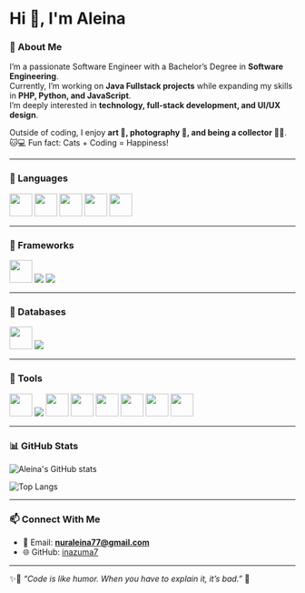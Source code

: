 # Hi 👋, I'm Aleina  

### 🌟 About Me  

I’m a passionate Software Engineer with a Bachelor’s Degree in **Software Engineering**.  
Currently, I’m working on **Java Fullstack projects** while expanding my skills in **PHP, Python, and JavaScript**.  
I’m deeply interested in **technology, full-stack development, and UI/UX design**.  

Outside of coding, I enjoy **art 🎨, photography 📸, and being a collector 🗿✨**.  
🐱💻 Fun fact: Cats + Coding = Happiness!  



---

### 🌟 Languages  
<p>
  <img src="https://cdn.jsdelivr.net/gh/devicons/devicon/icons/java/java-original.svg" width="40" height="40"/> 
  <img src="https://cdn.jsdelivr.net/gh/devicons/devicon/icons/cplusplus/cplusplus-original.svg" width="40" height="40"/>
  <img src="https://cdn.jsdelivr.net/gh/devicons/devicon/icons/php/php-original.svg" width="40" height="40"/>
  <img src="https://cdn.jsdelivr.net/gh/devicons/devicon/icons/javascript/javascript-original.svg" width="40" height="40"/>
  <img src="https://cdn.jsdelivr.net/gh/devicons/devicon/icons/python/python-original.svg" width="40" height="40"/>
</p>  

---

### 🌟 Frameworks  
<p>
  <img src="https://cdn.jsdelivr.net/gh/devicons/devicon/icons/bootstrap/bootstrap-original.svg" width="40" height="40"/>
  <!-- No official icons for Struts 1/2 & Hibernate, can use text badges instead -->
  <img src="https://img.shields.io/badge/Struts-1%2F2-blue?style=for-the-badge"/> 
  <img src="https://img.shields.io/badge/Hibernate-yellow?style=for-the-badge"/>
</p>  

---

### 🌟 Databases  
<p>
  <img src="https://cdn.jsdelivr.net/gh/devicons/devicon/icons/mysql/mysql-original.svg" width="40" height="40"/>  
  <img src="https://img.shields.io/badge/IBM%20Data%20Studio-blue?style=for-the-badge"/>
</p>  

---

### 🌟 Tools  
<p>
  <img src="https://cdn.jsdelivr.net/gh/devicons/devicon/icons/git/git-original.svg" width="40" height="40"/> 
  <img src="https://img.shields.io/badge/Mercurial-SCM-orange?style=for-the-badge"/>
  <img src="https://cdn.jsdelivr.net/gh/devicons/devicon/icons/postman/postman-original.svg" width="40" height="40"/> 
  <img src="https://cdn.jsdelivr.net/gh/devicons/devicon/icons/androidstudio/androidstudio-original.svg" width="40" height="40"/>
  <img src="https://cdn.jsdelivr.net/gh/devicons/devicon/icons/eclipse/eclipse-original.svg" width="40" height="40"/> 
  <img src="https://cdn.jsdelivr.net/gh/devicons/devicon/icons/vscode/vscode-original.svg" width="40" height="40"/> 
  <img src="https://cdn.jsdelivr.net/gh/devicons/devicon/icons/figma/figma-original.svg" width="40" height="40"/> 
  <img src="https://cdn.jsdelivr.net/gh/devicons/devicon/icons/xd/xd-original.svg" width="40" height="40"/> 
</p>  

---

### 📊 GitHub Stats  
![Aleina's GitHub stats](https://github-readme-stats.vercel.app/api?username=inazuma7&show_icons=true&theme=radical)  

![Top Langs](https://github-readme-stats.vercel.app/api/top-langs/?username=inazuma7&layout=compact&theme=radical)  

---

### 📫 Connect With Me  
- 📧 Email: **nuraleina77@gmail.com**  
- 🌐 GitHub: [inazuma7](https://github.com/inazuma7)  

---

✨🌻 *“Code is like humor. When you have to explain it, it’s bad.”* 🌟

